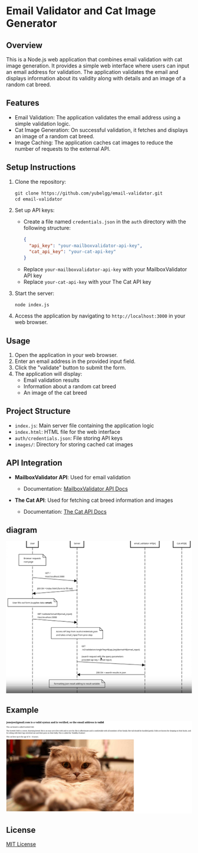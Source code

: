 # Email Validator and Cat Image Generator

## Overview

This is a Node.js web application that combines email validation with cat image generation. It provides a simple web interface where users can input an email address for validation. The application validates the email and displays information about its validity along with details and an image of a random cat breed.

## Features

- Email Validation: The application validates the email address using a simple validation logic.
- Cat Image Generation: On successful validation, it fetches and displays an image of a random cat breed.
- Image Caching: The application caches cat images to reduce the number of requests to the external API.

## Setup Instructions

1. Clone the repository:
   ```
   git clone https://github.com/yubelgg/email-validator.git
   cd email-validator
   ```

3. Set up API keys:
   - Create a file named `credentials.json` in the `auth` directory with the following structure:
     ```json
     {
       "api_key": "your-mailboxvalidator-api-key",
       "cat_api_key": "your-cat-api-key"
     }
     ```
   - Replace `your-mailboxvalidator-api-key` with your MailboxValidator API key
   - Replace `your-cat-api-key` with your The Cat API key

5. Start the server:
   ```
   node index.js
   ```

6. Access the application by navigating to `http://localhost:3000` in your web browser.

## Usage

1. Open the application in your web browser.
2. Enter an email address in the provided input field.
3. Click the "validate" button to submit the form.
4. The application will display:
   - Email validation results
   - Information about a random cat breed
   - An image of the cat breed

## Project Structure

- `index.js`: Main server file containing the application logic
- `index.html`: HTML file for the web interface
- `auth/credentials.json`: File storing API keys 
- `images/`: Directory for storing cached cat images

## API Integration

- **MailboxValidator API**: Used for email validation
  - Documentation: [MailboxValidator API Docs](https://www.mailboxvalidator.com/api-single-validation)

- **The Cat API**: Used for fetching cat breed information and images
  - Documentation: [The Cat API Docs](https://docs.thecatapi.com/)


## diagram

![sequence-diagram](./asset/sequence-diagram.png)

## Example

![example](./asset/example.png)

## License

[MIT License](LICENSE)